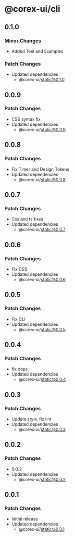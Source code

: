 # @corex-ui/cli

## 0.1.0

### Minor Changes

- Added Test and Examples

### Patch Changes

- Updated dependencies
  - @corex-ui/static@0.1.0

## 0.0.9

### Patch Changes

- CSS syntax fix
- Updated dependencies
  - @corex-ui/static@0.0.9

## 0.0.8

### Patch Changes

- Fix Timer and Design Tokens
- Updated dependencies
  - @corex-ui/static@0.0.8

## 0.0.7

### Patch Changes

- Css and ts fixes
- Updated dependencies
  - @corex-ui/static@0.0.7

## 0.0.6

### Patch Changes

- Fix CSS
- Updated dependencies
  - @corex-ui/static@0.0.6

## 0.0.5

### Patch Changes

- Fix CLI
- Updated dependencies
  - @corex-ui/static@0.0.5

## 0.0.4

### Patch Changes

- fix deps
- Updated dependencies
  - @corex-ui/static@0.0.4

## 0.0.3

### Patch Changes

- Update style, fix lint
- Updated dependencies
  - @corex-ui/static@0.0.3

## 0.0.2

### Patch Changes

- 0.0.2
- Updated dependencies
  - @corex-ui/static@0.0.2

## 0.0.1

### Patch Changes

- Initial release
- Updated dependencies
  - @corex-ui/static@0.0.1
